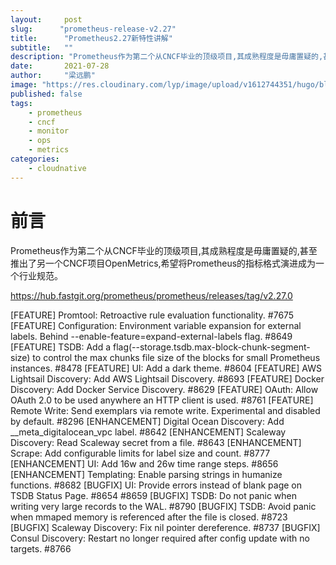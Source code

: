 ```yaml
---
layout:     post 
slug:      "prometheus-release-v2.27"
title:      "Prometheus2.27新特性讲解"
subtitle:   ""
description: "Prometheus作为第二个从CNCF毕业的顶级项目,其成熟程度是毋庸置疑的,甚至推出了另一个CNCF项目OpenMetrics,希望将Prometheus的指标格式演进成为一个行业规范"
date:       2021-07-28
author:     "梁远鹏"
image: "https://res.cloudinary.com/lyp/image/upload/v1612744351/hugo/blog.github.io/pexels-bruno-cervera-6032877.jpg"
published: false
tags:
    - prometheus
    - cncf
    - monitor
    - ops
    - metrics
categories: 
    - cloudnative
---  
```


# 前言  

Prometheus作为第二个从CNCF毕业的顶级项目,其成熟程度是毋庸置疑的,甚至推出了另一个CNCF项目OpenMetrics,希望将Prometheus的指标格式演进成为一个行业规范。  

 https://hub.fastgit.org/prometheus/prometheus/releases/tag/v2.27.0
 
[FEATURE] Promtool: Retroactive rule evaluation functionality. #7675
[FEATURE] Configuration: Environment variable expansion for external labels. Behind --enable-feature=expand-external-labels flag. #8649
[FEATURE] TSDB: Add a flag(--storage.tsdb.max-block-chunk-segment-size) to control the max chunks file size of the blocks for small Prometheus instances. #8478
[FEATURE] UI: Add a dark theme. #8604
[FEATURE] AWS Lightsail Discovery: Add AWS Lightsail Discovery. #8693
[FEATURE] Docker Discovery: Add Docker Service Discovery. #8629
[FEATURE] OAuth: Allow OAuth 2.0 to be used anywhere an HTTP client is used. #8761
[FEATURE] Remote Write: Send exemplars via remote write. Experimental and disabled by default. #8296
[ENHANCEMENT] Digital Ocean Discovery: Add __meta_digitalocean_vpc label. #8642
[ENHANCEMENT] Scaleway Discovery: Read Scaleway secret from a file. #8643
[ENHANCEMENT] Scrape: Add configurable limits for label size and count. #8777
[ENHANCEMENT] UI: Add 16w and 26w time range steps. #8656
[ENHANCEMENT] Templating: Enable parsing strings in humanize functions. #8682
[BUGFIX] UI: Provide errors instead of blank page on TSDB Status Page. #8654 #8659
[BUGFIX] TSDB: Do not panic when writing very large records to the WAL. #8790
[BUGFIX] TSDB: Avoid panic when mmaped memory is referenced after the file is closed. #8723
[BUGFIX] Scaleway Discovery: Fix nil pointer dereference. #8737
[BUGFIX] Consul Discovery: Restart no longer required after config update with no targets. #8766